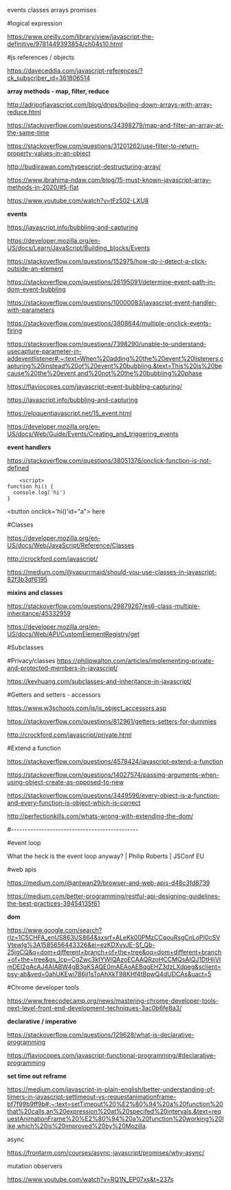 events
classes
arrays
promises



#logical expression

https://www.oreilly.com/library/view/javascript-the-definitive/9781449393854/ch04s10.html


#js references / objects

https://daveceddia.com/javascript-references/?ck_subscriber_id=361806514


__array methods -  map, filter, reduce__

http://adripofjavascript.com/blog/drips/boiling-down-arrays-with-array-reduce.html

https://stackoverflow.com/questions/34398279/map-and-filter-an-array-at-the-same-time

https://stackoverflow.com/questions/31201262/use-filter-to-return-property-values-in-an-object

http://budiirawan.com/typescript-destructuring-array/


https://www.ibrahima-ndaw.com/blog/15-must-known-javascript-array-methods-in-2020/#5-flat

https://www.youtube.com/watch?v=tFz502-LXU8



__events__

https://javascript.info/bubbling-and-capturing

https://developer.mozilla.org/en-US/docs/Learn/JavaScript/Building_blocks/Events

https://stackoverflow.com/questions/152975/how-do-i-detect-a-click-outside-an-element

https://stackoverflow.com/questions/26195091/determine-event-path-in-dom-event-bubbling

https://stackoverflow.com/questions/10000083/javascript-event-handler-with-parameters

https://stackoverflow.com/questions/3808644/multiple-onclick-events-firing

https://stackoverflow.com/questions/7398290/unable-to-understand-usecapture-parameter-in-addeventlistener#:~:text=When%20adding%20the%20event%20listeners,capturing%20instead%20of%20event%20bubbling.&text=This%20is%20because%20the%20event,and%20not%20the%20bubbling%20phase

https://flaviocopes.com/javascript-event-bubbling-capturing/


https://javascript.info/bubbling-and-capturing

https://eloquentjavascript.net/15_event.html

https://developer.mozilla.org/en-US/docs/Web/Guide/Events/Creating_and_triggering_events

__event handlers__

https://stackoverflow.com/questions/38051376/onclick-function-is-not-defined

        <script>
    function hi() {
      console.log('hi')
    }
  </script>
<div >
  
  <button onclick='hi()'id="a"> here</button>
  </div>


#Classes

https://developer.mozilla.org/en-US/docs/Web/JavaScript/Reference/Classes

http://crockford.com/javascript/

https://medium.com/@vapurrmaid/should-you-use-classes-in-javascript-82f3b3df6195

__mixins and classes__

https://stackoverflow.com/questions/29879267/es6-class-multiple-inheritance/45332959

https://developer.mozilla.org/en-US/docs/Web/API/CustomElementRegistry/get

#Subclasses

#Privacy/classes
https://philipwalton.com/articles/implementing-private-and-protected-members-in-javascript/


https://kevhuang.com/subclasses-and-inheritance-in-javascript/

#Getters and setters - accessors

https://www.w3schools.com/js/js_object_accessors.asp

https://stackoverflow.com/questions/812961/getters-setters-for-dummies

http://crockford.com/javascript/private.html

#Extend a function

https://stackoverflow.com/questions/4578424/javascript-extend-a-function

https://stackoverflow.com/questions/14027574/passing-arguments-when-using-object-create-as-opposed-to-new

https://stackoverflow.com/questions/3449596/every-object-is-a-function-and-every-function-is-object-which-is-correct

http://perfectionkills.com/whats-wrong-with-extending-the-dom/

 

#----------------------------------------------

#event loop

What the heck is the event loop anyway? | Philip Roberts | JSConf EU


#web apis

https://medium.com/@antwan29/browser-and-web-apis-d48c3fd8739

https://medium.com/better-programming/restful-api-designing-guidelines-the-best-practices-39454135f61

 
__dom__

https://www.google.com/search?rlz=1C5CHFA_enUS863US864&sxsrf=ALeKk00PMzCCqouRsgCnLoPI0cSVVtewIg%3A1585656443326&ei=ezKDXvvJE-Sf_Qb-25jgCQ&q=dom+different+branch+of+the+tree&oq=dom+different+branch+of+the+tree&gs_lcp=CgZwc3ktYWIQAzoECAAQRzoHCCMQsAIQJ1DtHljVImDEI2gAcAJ4AIABW4gB3gKSAQE0mAEAoAEBqgEHZ3dzLXdpeg&sclient=psy-ab&ved=0ahUKEwi786jI1sToAhXkT98KHf4tBpwQ4dUDCAs&uact=5


#Chrome developer tools

https://www.freecodecamp.org/news/mastering-chrome-developer-tools-next-level-front-end-development-techniques-3ac0b6fe8a3/




__declarative / imperative__

https://stackoverflow.com/questions/129628/what-is-declarative-programming


https://flaviocopes.com/javascript-functional-programming/#declarative-programming
 

__set time out reframe__

https://medium.com/javascript-in-plain-english/better-understanding-of-timers-in-javascript-settimeout-vs-requestanimationframe-bf7f99b9ff9b#:~:text=setTimeout%20%E2%80%94%20a%20function%20that%20calls,an%20expression%20at%20specifed%20intervals.&text=requestAnimationFrame%20%E2%80%94%20a%20function%20working%20like,which%20is%20improved%20by%20Mozilla.


async

https://frontarm.com/courses/async-javascript/promises/why-async/

mutation observers

https://www.youtube.com/watch?v=RQ1N_EP07xs&t=237s

